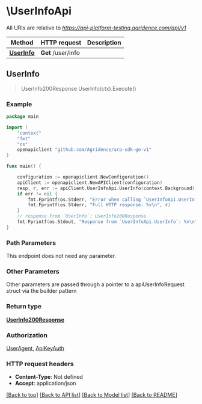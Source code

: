 # \UserInfoApi

All URIs are relative to *https://api-platform-testing.agridence.com/api/v1*

Method | HTTP request | Description
------------- | ------------- | -------------
[**UserInfo**](UserInfoApi.md#UserInfo) | **Get** /user/info | 



## UserInfo

> UserInfo200Response UserInfo(ctx).Execute()





### Example

```go
package main

import (
    "context"
    "fmt"
    "os"
    openapiclient "github.com/Agridence/arp-sdk-go-v1"
)

func main() {

    configuration := openapiclient.NewConfiguration()
    apiClient := openapiclient.NewAPIClient(configuration)
    resp, r, err := apiClient.UserInfoApi.UserInfo(context.Background()).Execute()
    if err != nil {
        fmt.Fprintf(os.Stderr, "Error when calling `UserInfoApi.UserInfo``: %v\n", err)
        fmt.Fprintf(os.Stderr, "Full HTTP response: %v\n", r)
    }
    // response from `UserInfo`: UserInfo200Response
    fmt.Fprintf(os.Stdout, "Response from `UserInfoApi.UserInfo`: %v\n", resp)
}
```

### Path Parameters

This endpoint does not need any parameter.

### Other Parameters

Other parameters are passed through a pointer to a apiUserInfoRequest struct via the builder pattern


### Return type

[**UserInfo200Response**](UserInfo200Response.md)

### Authorization

[UserAgent](../README.md#UserAgent), [ApiKeyAuth](../README.md#ApiKeyAuth)

### HTTP request headers

- **Content-Type**: Not defined
- **Accept**: application/json

[[Back to top]](#) [[Back to API list]](../README.md#documentation-for-api-endpoints)
[[Back to Model list]](../README.md#documentation-for-models)
[[Back to README]](../README.md)

